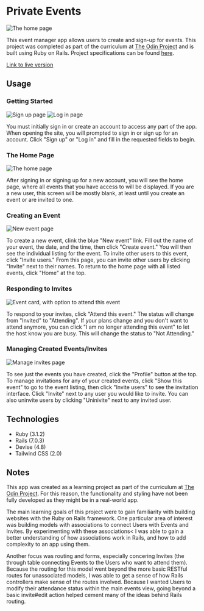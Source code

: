 # Private Events

![The home page](readme_img/home_page.png)

This event manager app allows users to create and sign-up for events. This project was completed as part of the curriculum at [The Odin Project](theodinproject.com) and is built using Ruby on Rails. Project specifications can be found [here](https://www.theodinproject.com/lessons/ruby-on-rails-private-events).

[Link to live version](https://stark-waters-80934.herokuapp.com)

## Usage

### Getting Started

![Sign up page](readme_img/sign_up.png)
![Log in page](readme_img/log_in.png)

You must initially sign in or create an account to access any part of the app. When opening the site, you will prompted to sign in or sign up for an account. Click "Sign up" or "Log in" and fill in the requested fields to begin.  

### The Home Page

![The home page](readme_img/home_page.png)

After signing in or signing up for a new account, you will see the home page, where all events that you have access to will be displayed. If you are a new user, this screen will be mostly blank, at least until you create an event or are invited to one.

### Creating an Event

![New event page](readme_img/new_event.png)

To create a new event, clink the blue "New event" link. Fill out the name of your event, the date, and the time, then click "Create event." You will then see the individual listing for the event. To invite other users to this event, click "Invite users." From this page, you can invite other users by clicking "Invite" next to their names. To return to the home page with all listed events, click "Home" at the top.

### Responding to Invites

![Event card, with option to attend this event](readme_img/attendance.png)

To respond to your invites, click "Attend this event." The status will change from "Invited" to "Attending". If your plans change and you don't want to attend anymore, you can click "I am no longer attending this event" to let the host know you are busy. This will change the status to "Not Attending."

### Managing Created Events/Invites

![Manage invites page](readme_img/invites.png)

To see just the events you have created, click the "Profile" button at the top. To manage invitations for any of your created events, click "Show this event" to go to the event listing, then click "Invite users" to see the invitation interface. Click "Invite" next to any user you would like to invite. You can also uninvite users by clicking "Uninivite" next to any invited user.

## Technologies

- Ruby (3.1.2)
- Rails (7.0.3)
- Devise (4.8)
- Tailwind CSS (2.0)

## Notes

This app was created as a learning project as part of the curriculum at [The Odin Project](theodinproject.com). For this reason, the functionality and styling have not been fully developed as they might be in a real-world app.

The main learning goals of this project were to gain familiarity with building websites with the Ruby on Rails framework. One particular area of interest was building models with associations to connect Users with Events and Invites. By experimenting with these associations< I was able to gain a better understanding of how associations work in Rails, and how to add complexity to an app using them.

Another focus was routing and forms, especially concering Invites (the through table connecting Events to the Users who want to attend them). Because the routing for this model went beyond the more basic RESTful routes for unassociated models, I was able to get a sense of how Rails controllers make sense of the routes involved. Because I wanted Users to modify their attendance status within the main events view, going beyond a basic invite#edit action helped cement many of the ideas behind Rails routing.
